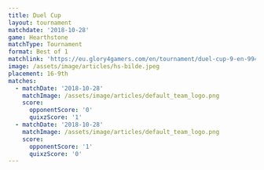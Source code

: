 ```yaml
---
title: Duel Cup
layout: tournament
matchdate: '2018-10-28'
game: Hearthstone
matchType: Tournament
format: Best of 1
matchlink: 'https://eu.glory4gamers.com/en/tournament/duel-cup-9-en-99451/match'
image: /assets/image/articles/hs-bilde.jpeg
placement: 16-9th
matches:
  - matchDate: '2018-10-28'
    matchImage: /assets/image/articles/default_team_logo.png
    score:
      opponentScore: '0'
      quixzScore: '1'
  - matchDate: '2018-10-28'
    matchImage: /assets/image/articles/default_team_logo.png
    score:
      opponentScore: '1'
      quixzScore: '0'
---
```


